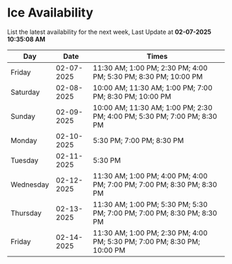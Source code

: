 # Ice Availability

List the latest availability for the next week, Last Update at **02-07-2025 10:35:08 AM**

| Day         | Date        | Times       |
| ----------- | ----------- | ----------- |
|Friday|02-07-2025|11:30 AM; 1:00 PM; 2:30 PM; 4:00 PM; 5:30 PM; 8:30 PM; 10:00 PM|
|Saturday|02-08-2025|10:00 AM; 11:30 AM; 1:00 PM; 7:00 PM; 8:30 PM; 10:00 PM|
|Sunday|02-09-2025|10:00 AM; 11:30 AM; 1:00 PM; 2:30 PM; 4:00 PM; 5:30 PM; 7:00 PM; 8:30 PM|
|Monday|02-10-2025|5:30 PM; 7:00 PM; 8:30 PM|
|Tuesday|02-11-2025|5:30 PM|
|Wednesday|02-12-2025|11:30 AM; 1:00 PM; 4:00 PM; 4:00 PM; 7:00 PM; 7:00 PM; 8:30 PM; 8:30 PM|
|Thursday|02-13-2025|11:30 AM; 1:00 PM; 5:30 PM; 5:30 PM; 7:00 PM; 7:00 PM; 8:30 PM; 8:30 PM|
|Friday|02-14-2025|11:30 AM; 1:00 PM; 2:30 PM; 4:00 PM; 5:30 PM; 7:00 PM; 8:30 PM; 10:00 PM|
